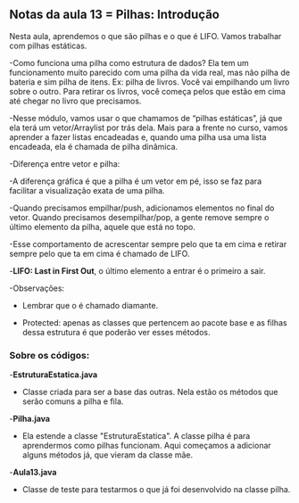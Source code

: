 ## Notas da aula 13 =  Pilhas: Introdução

Nesta aula, aprendemos o que são pilhas e o que é LIFO. Vamos trabalhar com pilhas estáticas.

-Como funciona uma pilha como estrutura de dados? Ela tem um funcionamento muito parecido com uma pilha da vida real, mas não pilha de bateria e sim pilha de itens. Ex: pilha de livros. Você vai empilhando um livro sobre o outro. Para retirar os livros, você começa pelos que estão em cima até chegar no livro que precisamos.

-Nesse módulo, vamos usar o que chamamos de “pilhas estáticas”, já que ela terá um vetor/Arraylist por trás dela. Mais para a frente no curso, vamos aprender a fazer listas encadeadas e, quando uma pilha usa uma lista encadeada, ela é chamada de pilha dinâmica.

-Diferença entre vetor e pilha:

-A diferença gráfica é que a pilha é um vetor em pé, isso se faz para facilitar a visualização exata de uma pilha.

-Quando precisamos empilhar/push, adicionamos elementos no final do vetor. Quando precisamos desempilhar/pop, a gente remove sempre o último elemento da pilha, aquele que está no topo.

-Esse comportamento de acrescentar sempre pelo que ta em cima e retirar sempre pelo que ta em cima é chamado de LIFO.

-**LIFO: Last in First Out**, o último elemento a entrar é o primeiro a sair.

-Observações:

- Lembrar que o <T> é chamado diamante.

- Protected: apenas as classes que pertencem ao pacote base e as filhas dessa estrutura é que poderão ver esses métodos.

### Sobre os códigos:

-**EstruturaEstatica.java**

- Classe criada para ser a base das outras. Nela estão os métodos que serão comuns a pilha e fila.

-**Pilha.java**

- Ela estende a classe "EstruturaEstatica". A classe pilha é para aprendermos como pilhas funcionam. Aqui começamos a adicionar alguns métodos já, que vieram da classe mãe.

-**Aula13.java**

- Classe de teste para testarmos o que já foi desenvolvido na classe pilha.
